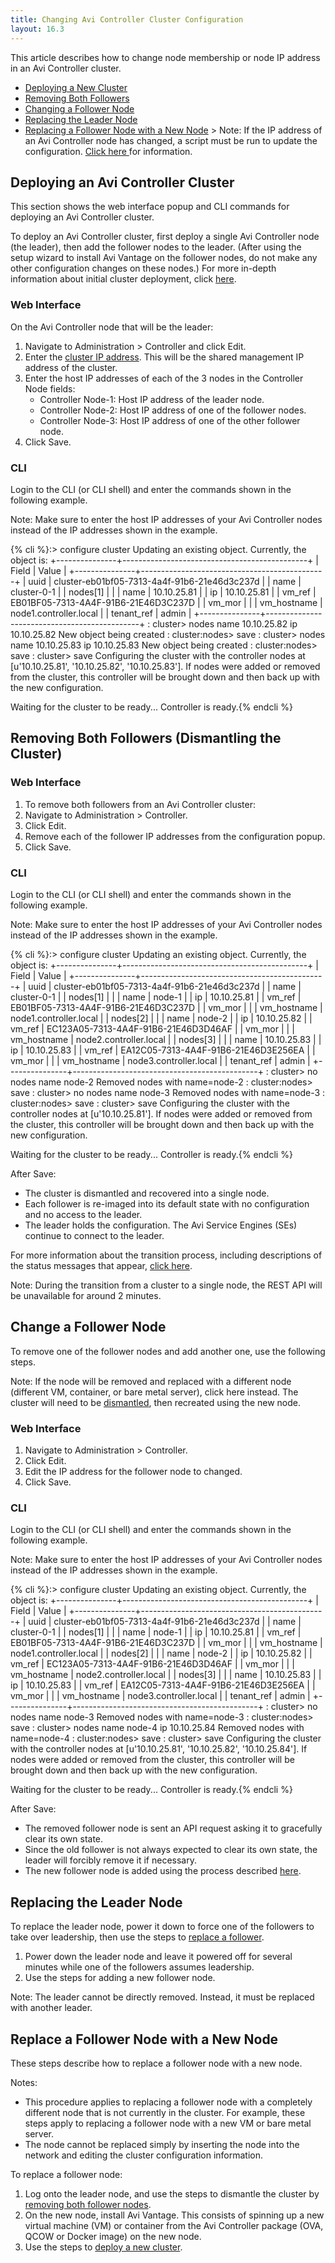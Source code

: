 ```yaml
---
title: Changing Avi Controller Cluster Configuration
layout: 16.3
---
```

This article describes how to change node membership or node IP address in an Avi Controller cluster.

* <a href="#deploynewcluster">Deploying a New Cluster</a>
* <a href="#removebothfollowers">Removing Both Followers</a>
* <a href="#changefollower">Changing a Follower Node</a>
* <a href="#replaceleader">Replacing the Leader Node</a>
* <a href="#replacefollower">Replacing a Follower Node with a New Node</a> &gt; Note: If the IP address of an Avi Controller node has changed, a script must be run to update the configuration. <a href="/docs/16.3/ctlr-cfg-update-after-ip-change">Click here </a>for information.
 

<a name="deploynewcluster"></a>

## Deploying an Avi Controller Cluster

This section shows the web interface popup and CLI commands for deploying an Avi Controller cluster.

To deploy an Avi Controller cluster, first deploy a single Avi Controller node (the leader), then add the follower nodes to the leader. (After using the setup wizard to install Avi Vantage on the follower nodes, do not make any other configuration changes on these nodes.) For more in-depth information about initial cluster deployment, click <a href="/docs/16.3/configure-controller-ha-cluster">here</a>.

### Web Interface

On the Avi Controller node that will be the leader:
<ol> 
 <li>Navigate to Administration &gt; Controller and click Edit.</li> 
 <li>Enter the <a href="/docs/16.3/controller-cluster-ip">cluster IP address</a>. This will be the shared management IP address of the cluster.</li> 
 <li>Enter the host IP addresses of each of the 3 nodes in the Controller Node fields: 
  <ul> 
   <li>Controller Node-1: Host IP address of the leader node.</li> 
   <li>Controller Node-2: Host IP address of one of the follower nodes.</li> 
   <li>Controller Node-3: Host IP address of one of the other follower node.</li> 
  </ul> </li> 
 <li>Click Save.</li> 
</ol> 

### CLI

Login to the CLI (or CLI shell) and enter the commands shown in the following example.

Note: Make sure to enter the host IP addresses of your Avi Controller nodes instead of the IP addresses shown in the example.

{% cli %}:> configure cluster
Updating an existing object. Currently, the object is:
+---------------+----------------------------------------------+
| Field         | Value                                        |
+---------------+----------------------------------------------+
| uuid          | cluster-eb01bf05-7313-4a4f-91b6-21e46d3c237d |
| name          | cluster-0-1                                  |
| nodes[1]      |                                              |
| name          | 10.10.25.81                                  |
| ip            | 10.10.25.81                                  |
| vm_ref        | EB01BF05-7313-4A4F-91B6-21E46D3C237D         |
| vm_mor        |                                              |
| vm_hostname   | node1.controller.local                       |
| tenant_ref    | admin                                        |
+---------------+----------------------------------------------+
: cluster> nodes name 10.10.25.82 ip 10.10.25.82
New object being created
: cluster:nodes> save
: cluster> nodes name 10.10.25.83 ip 10.10.25.83
New object being created
: cluster:nodes> save
: cluster> save
Configuring the cluster with the controller nodes at [u'10.10.25.81', '10.10.25.82', '10.10.25.83'].
If nodes were added or removed from the cluster, this controller will be brought down and then back up with the new configuration.

Waiting for the cluster to be ready...
Controller is ready.{% endcli %} 
<a name="removebothfollowers"></a> 

## Removing Both Followers (Dismantling the Cluster)

### Web Interface

<ol> 
 <li>To remove both followers from an Avi Controller cluster:</li> 
 <li>Navigate to Administration &gt; Controller.</li> 
 <li>Click Edit.</li> 
 <li>Remove each of the follower IP addresses from the configuration popup.</li> 
 <li>Click Save.</li> 
</ol> 

### CLI

Login to the CLI (or CLI shell) and enter the commands shown in the following example.

Note: Make sure to enter the host IP addresses of your Avi Controller nodes instead of the IP addresses shown in the example.

{% cli %}:> configure cluster
Updating an existing object. Currently, the object is:
+---------------+----------------------------------------------+
| Field         | Value                                        |
+---------------+----------------------------------------------+
| uuid          | cluster-eb01bf05-7313-4a4f-91b6-21e46d3c237d |
| name          | cluster-0-1                                  |
| nodes[1]      |                                              |
| name          | node-1                                       |
| ip            | 10.10.25.81                                  |
| vm_ref        | EB01BF05-7313-4A4F-91B6-21E46D3C237D         |
| vm_mor        |                                              |
| vm_hostname   | node1.controller.local                       |
| nodes[2]      |                                              |
| name          | node-2                                       |
| ip            | 10.10.25.82                                  |
| vm_ref        | EC123A05-7313-4A4F-91B6-21E46D3D46AF         |
| vm_mor        |                                              |
| vm_hostname   | node2.controller.local                       |
| nodes[3]      |                                              |
| name          | 10.10.25.83                                  |
| ip            | 10.10.25.83                                  |
| vm_ref        | EA12C05-7313-4A4F-91B6-21E46D3E256EA         |
| vm_mor        |                                              |
| vm_hostname   | node3.controller.local                       |
| tenant_ref    | admin                                        |
+---------------+----------------------------------------------+
: cluster> no nodes name node-2
Removed nodes with name=node-2
: cluster:nodes> save
: cluster> no nodes name node-3
Removed nodes with name=node-3
: cluster:nodes> save
: cluster> save
Configuring the cluster with the controller nodes at [u'10.10.25.81'].
If nodes were added or removed from the cluster, this controller will be brought down and then back up with the new configuration.

Waiting for the cluster to be ready...
Controller is ready.{% endcli %}

After Save: 

* The cluster is dismantled and recovered into a single node.
* Each follower is re-imaged into its default state with no configuration and no access to the leader.
* The leader holds the configuration. The Avi Service Engines (SEs) continue to connect to the leader. 

For more information about the transition process, including descriptions of the status messages that appear, <a href="/docs/16.3//configure-controller-ha-cluster#cluster-transition-process">click here</a>.

Note: During the transition from a cluster to a single node, the REST API will be unavailable for around 2 minutes.

<a name="changefollower"></a>

## Change a Follower Node

To remove one of the follower nodes and add another one, use the following steps.

Note: If the node will be removed and replaced with a different node (different VM, container, or bare metal server), click here instead. The cluster will need to be <a href="#replacefollower">dismantled</a>, then recreated using the new node.

### Web Interface

<ol> 
 <li>Navigate to Administration &gt; Controller.</li> 
 <li>Click Edit.</li> 
 <li>Edit the IP address for the follower node to changed.</li> 
 <li>Click Save.</li> 
</ol> 

### CLI

Login to the CLI (or CLI shell) and enter the commands shown in the following example.

Note: Make sure to enter the host IP addresses of your Avi Controller nodes instead of the IP addresses shown in the example.

{% cli %}:> configure cluster
Updating an existing object. Currently, the object is:
+---------------+----------------------------------------------+
| Field         | Value                                        |
+---------------+----------------------------------------------+
| uuid          | cluster-eb01bf05-7313-4a4f-91b6-21e46d3c237d |
| name          | cluster-0-1                                  |
| nodes[1]      |                                              |
| name          | node-1                                       |
| ip            | 10.10.25.81                                  |
| vm_ref        | EB01BF05-7313-4A4F-91B6-21E46D3C237D         |
| vm_mor        |                                              |
| vm_hostname   | node1.controller.local                       |
| nodes[2]      |                                              | 
| name          | node-2                                       |
| ip            | 10.10.25.82                                  |
| vm_ref        | EC123A05-7313-4A4F-91B6-21E46D3D46AF         |
| vm_mor        |                                              |
| vm_hostname   | node2.controller.local                       |
| nodes[3]      |                                              |
| name          | 10.10.25.83                                  |
| ip            | 10.10.25.83                                  |
| vm_ref        | EA12C05-7313-4A4F-91B6-21E46D3E256EA         |
| vm_mor        |                                              |
| vm_hostname   | node3.controller.local                       |
| tenant_ref    | admin                                        |
+---------------+----------------------------------------------+
: cluster> no nodes name node-3
Removed nodes with name=node-3
: cluster:nodes> save
: cluster> nodes name node-4 ip 10.10.25.84
Removed nodes with name=node-4
: cluster:nodes> save
: cluster> save
Configuring the cluster with the controller nodes at [u'10.10.25.81', '10.10.25.82', '10.10.25.84'].
If nodes were added or removed from the cluster, this controller will be brought down and then back up with the new configuration.

Waiting for the cluster to be ready...
Controller is ready.{% endcli %}

After Save: 

* The removed follower node is sent an API request asking it to gracefully clear its own state.
* Since the old follower is not always expected to clear its own state, the leader will forcibly remove it if necessary.
* The new follower node is added using the process described <a href="/docs/16.3/changing-avi-controller-cluster-configuration#cluster-transition-process"> here</a>. 

<a name="replaceleader"></a>

## Replacing the Leader Node

To replace the leader node, power it down to force one of the followers to take over leadership, then use the steps to <a href="#changefollower">replace a follower</a>.
<ol> 
 <li>Power down the leader node and leave it powered off for several minutes while one of the followers assumes leadership.</li> 
 <li>Use the steps for adding a new follower node.</li> 
</ol> 

Note: The leader cannot be directly removed. Instead, it must be replaced with another leader.

<a name="replacefollower"></a>

## Replace a Follower Node with a New Node

These steps describe how to replace a follower node with a new node.

Notes:

* This procedure applies to replacing a follower node with a completely different node that is not currently in the cluster. For example, these steps apply to replacing a follower node with a new VM or bare metal server.
* The node cannot be replaced simply by inserting the node into the network and editing the cluster configuration information. 

To replace a follower node:

<ol> 
 <li>Log onto the leader node, and use the steps to dismantle the cluster by <a href="#removebothfollowers">removing both follower nodes</a>.</li> 
 <li>On the new node, install Avi Vantage. This consists of spinning up a new virtual machine (VM) or container from the Avi Controller package (OVA, QCOW or Docker image) on the new node.</li> 
 <li>Use the steps to <a href="#deploynewcluster">deploy a new cluster</a>.</li> 
</ol> 